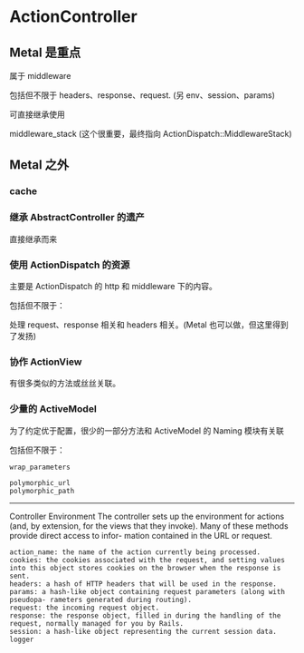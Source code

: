 # ActionController

## Metal 是重点

属于 middleware

包括但不限于 headers、response、request.
(另 env、session、params)

可直接继承使用

middleware_stack (这个很重要，最终指向 ActionDispatch::MiddlewareStack)

## Metal 之外


### cache


### 继承 AbstractController 的遗产

直接继承而来

### 使用 ActionDispatch 的资源

主要是 ActionDispatch 的 http 和 middleware 下的内容。

包括但不限于：

处理 request、response 相关和 headers 相关。(Metal 也可以做，但这里得到了发扬)

### 协作 ActionView

有很多类似的方法或丝丝关联。

### 少量的 ActiveModel

为了约定优于配置，很少的一部分方法和 ActiveModel 的 Naming 模块有关联

包括但不限于：

```
wrap_parameters

polymorphic_url
polymorphic_path
```

---

Controller Environment
The controller sets up the environment for actions (and, by extension, for the views that they invoke). Many of these methods provide direct access to infor- mation contained in the URL or request.

```
action_name: the name of the action currently being processed.
cookies: the cookies associated with the request, and setting values into this object stores cookies on the browser when the response is sent.
headers: a hash of HTTP headers that will be used in the response.
params: a hash-like object containing request parameters (along with pseudopa- rameters generated during routing).
request: the incoming request object.
response: the response object, filled in during the handling of the request, normally managed for you by Rails.
session: a hash-like object representing the current session data.
logger
```